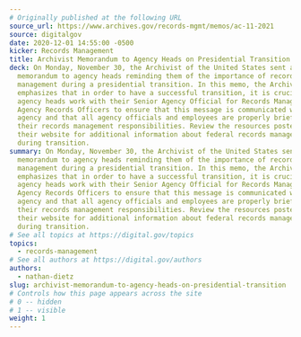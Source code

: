 ```yaml
---
# Originally published at the following URL
source_url: https://www.archives.gov/records-mgmt/memos/ac-11-2021
source: digitalgov
date: 2020-12-01 14:55:00 -0500
kicker: Records Management
title: Archivist Memorandum to Agency Heads on Presidential Transition
deck: On Monday, November 30, the Archivist of the United States sent a
  memorandum to agency heads reminding them of the importance of records
  management during a presidential transition. In this memo, the Archivist
  emphasizes that in order to have a successful transition, it is crucial that
  agency heads work with their Senior Agency Official for Records Management and
  Agency Records Officers to ensure that this message is communicated within the
  agency and that all agency officials and employees are properly briefed on
  their records management responsibilities. Review the resources posted on
  their website for additional information about federal records management
  during transition.
summary: On Monday, November 30, the Archivist of the United States sent a
  memorandum to agency heads reminding them of the importance of records
  management during a presidential transition. In this memo, the Archivist
  emphasizes that in order to have a successful transition, it is crucial that
  agency heads work with their Senior Agency Official for Records Management and
  Agency Records Officers to ensure that this message is communicated within the
  agency and that all agency officials and employees are properly briefed on
  their records management responsibilities. Review the resources posted on
  their website for additional information about federal records management
  during transition.
# See all topics at https://digital.gov/topics
topics:
  - records-management
# See all authors at https://digital.gov/authors
authors:
  - nathan-dietz
slug: archivist-memorandum-to-agency-heads-on-presidential-transition
# Controls how this page appears across the site
# 0 -- hidden
# 1 -- visible
weight: 1
---
```

